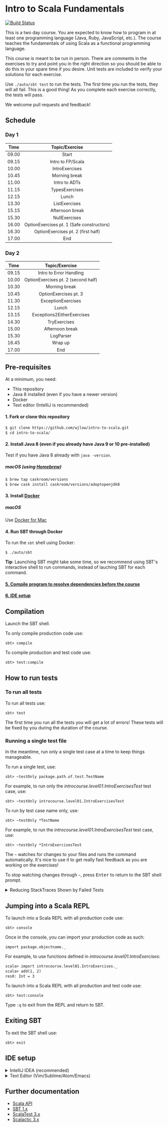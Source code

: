 # Intro to Scala Fundamentals

[![Build Status](https://travis-ci.org/wjlow/intro-to-scala.svg?branch=master)](https://travis-ci.org/wjlow/intro-to-scala)

This is a two day course. You are expected to know how to program in at least one programming language (Java, Ruby, JavaScript, etc.). The course teaches the fundamentals of using Scala as a functional programming language.

This course is meant to be run in person. There are comments in the exercises to try and point you in the right direction so you should be able to do this in your spare time if you desire. Unit tests are included to verify your solutions for each exercise.

Use `./auto/sbt test` to run the tests. The first time you run the tests, they will all fail. This is a good thing! As you complete each exercise correctly, the tests will pass.

We welcome pull requests and feedback!

## Schedule

### Day 1

| Time | Topic/Exercise | 
| :---: | :---: | 
| 09.00 | Start | 
| 09.15 | Intro to FP/Scala |
| 10.00 | IntroExercises | 
| 10.45 | Morning break | 
| 11.00 | Intro to ADTs |
| 11.15 | TypesExercises | 
| 12.15 | Lunch | 
| 13.30 | ListExercises |
| 15.15 | Afternoon break |
| 15.30 | NullExercises |
| 16.00 | OptionExercises pt. 1 (Safe constructors) |
| 16.30 | OptionExercises pt. 2 (first half) | 
| 17.00 | End | | |

### Day 2

| Time | Topic/Exercise |
| :---: | :---: | 
| 09.15 | Intro to Error Handling |
| 10.00 | OptionExercises pt. 2 (second half) | 
| 10.30 | Morning break | 
| 10.45 | OptionExercises pt. 3 | 
| 11.30 | ExceptionExercises | 
| 12.15 | Lunch | 
| 13.15 | Exceptions2EitherExercises | 
| 14.30 | TryExercises | 
| 15.00 | Afternoon break | 
| 15.30 | LogParser | 
| 16.45 | Wrap up | 
| 17.00 | End | 

## Pre-requisites

At a minimum, you need:

- This repository
- Java 8 installed (even if you have a newer version)
- Docker
- Text editor (IntelliJ is recommended)

#### 1. Fork or clone this repository

```
$ git clone https://github.com/wjlow/intro-to-scala.git
$ cd intro-to-scala/
```

#### 2. Install Java 8 (even if you already have Java 9 or 10 pre-installed)

Test if you have Java 8 already with `java -version`.

##### macOS (using [Homebrew](https://brew.sh))

```
$ brew tap caskroom/versions
$ brew cask install caskroom/versions/adoptopenjdk8
```

#### 3. Install [Docker](https://www.docker.com/)

##### macOS

Use [Docker for Mac](https://docs.docker.com/docker-for-mac/install/)

#### 4. Run SBT through Docker

To run the `sbt` shell using Docker:

```
$ ./auto/sbt
```

__Tip__: Launching SBT might take some time, so we recommend using SBT's interactive shell to run commands, instead of lauching SBT for each command.

#### [5. Compile program to resolve dependencies before the course](#compilation)

#### [6. IDE setup](#ide-setup)

## Compilation

Launch the SBT shell.

To only compile production code use:

```
sbt> compile
```

To compile production and test code use:

```
sbt> test:compile
```

## How to run tests

### To run all tests

To run all tests use:

```
sbt> test
```

The first time you run all the tests you will get a lot of errors! These tests will be fixed by you during the duration of the course.

### Running a single test file

In the meantime, run only a single test case at a time to keep things manageable.

To run a single test, use:

```
sbt> ~testOnly package.path.of.test.TestName
```

For example, to run only the _introcourse.level01.IntroExercisesTest_ test case, use:

```
sbt> ~testOnly introcourse.level01.IntroExercisesTest
```

To run by test case name only, use:

```
sbt> ~testOnly *TestName
```

For example, to run the _introcourse.level01.IntroExercisesTest_ test case, use:

```
sbt> ~testOnly *IntroExercisesTest
```

The `~` watches for changes to your files and runs the command automatically. It's nice to use it to get really fast feedback as you are working on the exercises!

To stop watching changes through `~`, press <kbd>Enter</kbd> to return to the SBT shell prompt.

<details><summary>Reducing StackTraces Shown by Failed Tests</summary>

<p>
<p>
The first time you run a test case you will be greeted by a long list of StackTraces:

![default scalatest reporter](scalatest-reporter.png)

If you want to see all tests that pass and only the first test that fails use the *LittleRed* reporter with:

```
testOnly *TestName -- -C delight.LittleRed
```

![LittleRed scalatest reporter](scalatest-littlered-reporter.png)


If you want to see all passing and failing tests with minimal stacktraces use the *Nature* reporter with:


```
testOnly *TestName -- -C delight.Nature
```

![Nature scalatest reporter](scalatest-nature-reporter.png)

For more information see [Delight](https://github.com/ssanj/delight)

</p></p>
</details>

## Jumping into a Scala REPL

To launch into a Scala REPL with all production code use:

```
sbt> console
```

Once in the console, you can import your production code as such:

```
import package.objectname._
```

For example, to use functions defined in _introcourse.level01.IntroExercises_:

```
scala> import introcourse.level01.IntroExercises._
scala> add(1, 2)
res0: Int = 3
```

To launch into a Scala REPL with all production and test code use:

```
sbt> test:console
```

Type `:q` to exit from the REPL and return to SBT.

## Exiting SBT

To exit the SBT shell use:

```
sbt> exit
```

## IDE setup

<details><summary>IntelliJ IDEA (recommended)</summary>

![intellij](intellij.png)

<p>

1. [Download IntelliJ (free Community edition is fine)](https://www.jetbrains.com/idea/download/#section=mac)

2. Install and open IntelliJ

3. If running IntelliJ for the very first time, it might ask you what plugin you want to install. Select _Scala_, otherwise install manually: _Configure -> Plugins -> Browse Repositories -> Scala_

4. Restart IntelliJ to activate the plugin

5. Open IntelliJ and open this project: _Open -> Select directory where project is in_

6. IntelliJ will detect this as an SBT project. Select `Import SBT Project` when prompted

7. In the pop-up, choose _SDK -> JDK -> Java 1.8_ (this step might be confusing, feel free to reach out)

8. Wait for IntelliJ to refresh the project and download dependencies (this might take a while)

9. Compile project with <kbd>Cmd</kbd> + <kbd>F9</kbd>. If you get no errors, IntelliJ setup is all done!

Tips:

* You can run individual tests by right-clicking and then selecting _Run ...ExercisesTest_ ([or just use SBT](#how-to-run-tests))

* Use <kbd>Cmd</kbd> + <kbd>P</kbd> inside the argument of a function to see what type the argument needs to be.

* Use <kbd>Ctrl</kbd> + <kbd>Shift</kbd> + <kbd>P</kbd> to find out the type of a highlighted expression.

</p></details>

<details><summary>Text Editor (Vim/Sublime/Atom/Emacs)</summary>

![text editor](sublime.png)

<p>

1. Open the current directory in an editor of your choice.

2. Open the SBT shell in a terminal window.

3. Compiling - [See SBT instructions on how to compile code](#compilation).

4. Running Tests - [See SBT instructions on how to run tests](#how-to-run-tests).

5. Looking up Scala API - You can also search through the [Scala APIs](https://www.scala-lang.org/api/current/) to find any necessary methods or use a documentation browser like [Dash](https://kapeli.com/dash).

6. To explore the Scala API or any of the exercises use the Scala REPL - [See SBT instructions on how to jump into the REPL](#jumping-into-a-scala-repl).

![scala api browser](scala-api.png)

</p></details>

## Further documentation

- [Scala API](https://www.scala-lang.org/api/current/)
- [SBT 1.x](https://www.scala-sbt.org/1.x/docs/index.html)
- [ScalaTest 3.x](http://doc.scalatest.org/3.0.0/index.html#org.scalatest.fixture.FunSpec)
- [Scalactic 3.x](http://doc.scalactic.org/3.0.0/index.html#org.scalactic.TypeCheckedTripleEquals)

